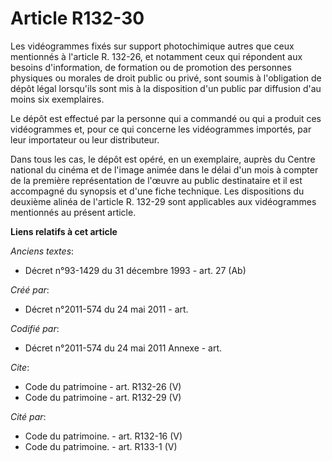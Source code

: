 # Article R132-30

Les vidéogrammes fixés sur support photochimique autres que ceux mentionnés à l'article R. 132-26, et notamment ceux qui
répondent aux besoins d'information, de formation ou de promotion des personnes physiques ou morales de droit public ou
privé, sont soumis à l'obligation de dépôt légal lorsqu'ils sont mis à la disposition d'un public par diffusion d'au moins
six exemplaires.

Le dépôt est effectué par la personne qui a commandé ou qui a produit ces vidéogrammes et, pour ce qui concerne les
vidéogrammes importés, par leur importateur ou leur distributeur.

Dans tous les cas, le dépôt est opéré, en un exemplaire, auprès du Centre national du cinéma et de l'image animée dans le
délai d'un mois à compter de la première représentation de l'œuvre au public destinataire et il est accompagné du synopsis et
d'une fiche technique. Les dispositions du deuxième alinéa de l'article R. 132-29 sont applicables aux vidéogrammes
mentionnés au présent article.

**Liens relatifs à cet article**

_Anciens textes_:

  - Décret n°93-1429 du 31 décembre 1993 - art. 27 (Ab)

_Créé par_:

  - Décret n°2011-574 du 24 mai 2011  - art.

_Codifié par_:

  - Décret n°2011-574 du 24 mai 2011 Annexe - art.

_Cite_:

  - Code du patrimoine - art. R132-26 (V)
  - Code du patrimoine - art. R132-29 (V)

_Cité par_:

  - Code du patrimoine. - art. R132-16 (V)
  - Code du patrimoine. - art. R133-1 (V)
